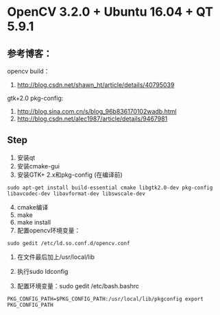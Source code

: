 # OpenCV 3.2.0 + Ubuntu 16.04 + QT 5.9.1
## 参考博客：
opencv build：

1. http://blog.csdn.net/shawn_ht/article/details/40795039

gtk+2.0 pkg-config:
1. http://blog.sina.com.cn/s/blog_96b836170102wadb.html
2. http://blog.csdn.net/alec1987/article/details/9467981
## Step
1. 安装qt
2. 安装cmake-gui
3. 安装GTK+ 2.x和pkg-config (在编译前)

`sudo apt-get install build-essential cmake libgtk2.0-dev pkg-config libavcodec-dev libavformat-dev libswscale-dev `

4. cmake编译
5. make
6. make install
7. 配置opencv环境变量：

`sudo gedit /etc/ld.so.conf.d/opencv.conf`

  1. 在文件最后加上/usr/local/lib
  2. 执行sudo ldconfig
  
8. 配置环境变量：sudo gedit /etc/bash.bashrc
``````
PKG_CONFIG_PATH=$PKG_CONFIG_PATH:/usr/local/lib/pkgconfig export 
PKG_CONFIG_PATH
``````
